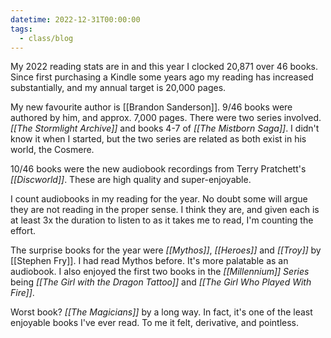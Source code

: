 ```yaml
---
datetime: 2022-12-31T00:00:00
tags:
  - class/blog
---
```

My 2022 reading stats are in and this year I clocked 20,871 over 46 books. Since first purchasing a Kindle some years ago my reading has increased substantially, and my annual target is 20,000 pages.

My new favourite author is [[Brandon Sanderson]]. 9/46 books were authored by him, and approx. 7,000 pages. There were two series involved. _[[The Stormlight Archive]]_ and books 4-7 of _[[The Mistborn Saga]]_. I didn't know it when I started, but the two series are related as both exist in his world, the Cosmere.

10/46 books were the new audiobook recordings from Terry Pratchett's _[[Discworld]]_. These are high quality and super-enjoyable.

I count audiobooks in my reading for the year. No doubt some will argue they are not reading in the proper sense. I think they are, and given each is at least 3x the duration to listen to as it takes me to read, I'm counting the effort.

The surprise books for the year were _[[Mythos]]_, _[[Heroes]]_ and _[[Troy]]_ by [[Stephen Fry]]. I had read Mythos before. It's more palatable as an audiobook. I also enjoyed the first two books in the _[[Millennium]] Series_ being _[[The Girl with the Dragon Tattoo]]_ and _[[The Girl Who Played With Fire]]_.

Worst book? _[[The Magicians]]_ by a long way. In fact, it's one of the least enjoyable books I've ever read. To me it felt, derivative, and pointless.
